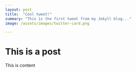 ```yaml
---
layout: post
title:  "Cool tweet!"
summary: "This is the first tweet from my Jekyll blog..."
image: /assets/images/twitter-card.png

---
```



# This is a post

This is content
